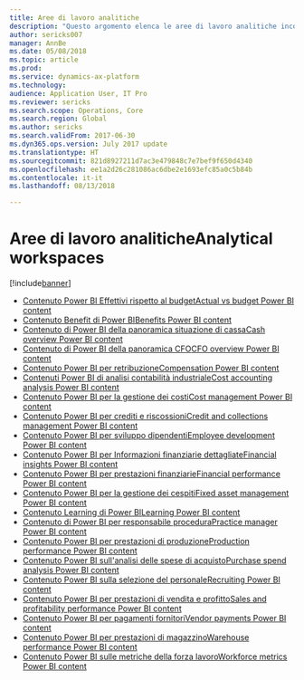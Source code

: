 ```yaml
---
title: Aree di lavoro analitiche
description: "Questo argomento elenca le aree di lavoro analitiche incorporate che sono disponibili e indica le risorse in cui è possibile ottenere ulteriori informazioni su tali aree."
author: sericks007
manager: AnnBe
ms.date: 05/08/2018
ms.topic: article
ms.prod: 
ms.service: dynamics-ax-platform
ms.technology: 
audience: Application User, IT Pro
ms.reviewer: sericks
ms.search.scope: Operations, Core
ms.search.region: Global
ms.author: sericks
ms.search.validFrom: 2017-06-30
ms.dyn365.ops.version: July 2017 update
ms.translationtype: HT
ms.sourcegitcommit: 821d8927211d7ac3e479848c7e7bef9f650d4340
ms.openlocfilehash: ee1a2d26c281086ac6dbe2e1693efc85a0c5b84b
ms.contentlocale: it-it
ms.lasthandoff: 08/13/2018

---
```


# <a name="analytical-workspaces"></a><span data-ttu-id="df887-103">Aree di lavoro analitiche</span><span class="sxs-lookup"><span data-stu-id="df887-103">Analytical workspaces</span></span>
[!include[banner](../includes/banner.md)]

- [<span data-ttu-id="df887-104">Contenuto Power BI Effettivi rispetto al budget</span><span class="sxs-lookup"><span data-stu-id="df887-104">Actual vs budget Power BI content</span></span>](ledger-budgets-power-bi.md)
- [<span data-ttu-id="df887-105">Contenuto Benefit di Power BI</span><span class="sxs-lookup"><span data-stu-id="df887-105">Benefits Power BI content</span></span>](benefits-power-bi.md)
- [<span data-ttu-id="df887-106">Contenuto di Power BI della panoramica situazione di cassa</span><span class="sxs-lookup"><span data-stu-id="df887-106">Cash overview Power BI content</span></span>](../../financials/cash-bank-management/Cash-Overview-Power-BI-content.md)
- [<span data-ttu-id="df887-107">Contenuto di Power BI della panoramica CFO</span><span class="sxs-lookup"><span data-stu-id="df887-107">CFO overview Power BI content</span></span>](CFO-power-bi.md)
- [<span data-ttu-id="df887-108">Contenuto Power BI per retribuzione</span><span class="sxs-lookup"><span data-stu-id="df887-108">Compensation Power BI content</span></span>](compensation-power-bi.md)
- [<span data-ttu-id="df887-109">Contenuti Power BI di analisi contabilità industriale</span><span class="sxs-lookup"><span data-stu-id="df887-109">Cost accounting analysis Power BI content</span></span>](cost-accounting-analysis-content-pack.md) 
- [<span data-ttu-id="df887-110">Contenuto Power BI per la gestione dei costi</span><span class="sxs-lookup"><span data-stu-id="df887-110">Cost management Power BI content</span></span>](cost-management-content-pack.md)
- [<span data-ttu-id="df887-111">Contenuto Power BI per crediti e riscossioni</span><span class="sxs-lookup"><span data-stu-id="df887-111">Credit and collections management Power BI content</span></span>](../../financials/accounts-receivable/credit-collections-power-bi.md)
- [<span data-ttu-id="df887-112">Contenuto Power BI per sviluppo dipendenti</span><span class="sxs-lookup"><span data-stu-id="df887-112">Employee development Power BI content</span></span>](employee-development-PBI.md) 
- [<span data-ttu-id="df887-113">Contenuto Power BI per Informazioni finanziarie dettagliate</span><span class="sxs-lookup"><span data-stu-id="df887-113">Financial insights Power BI content</span></span>](financial-insights.md)
- [<span data-ttu-id="df887-114">Contenuto Power BI per prestazioni finanziarie</span><span class="sxs-lookup"><span data-stu-id="df887-114">Financial performance Power BI content</span></span>](financial-performance-power-bi-content-pack.md)
- [<span data-ttu-id="df887-115">Contenuto Power BI per la gestione dei cespiti</span><span class="sxs-lookup"><span data-stu-id="df887-115">Fixed asset management Power BI content</span></span>](../../financials/fixed-assets/Fixed-asset-management-workspace.md)
- [<span data-ttu-id="df887-116">Contenuto Learning di Power BI</span><span class="sxs-lookup"><span data-stu-id="df887-116">Learning Power BI content</span></span>](learning-power-bi.md)
- [<span data-ttu-id="df887-117">Contenuto di Power BI per responsabile procedura</span><span class="sxs-lookup"><span data-stu-id="df887-117">Practice manager Power BI content</span></span>](practice-manager-power-bi.md)
- [<span data-ttu-id="df887-118">Contenuto Power BI per prestazioni di produzione</span><span class="sxs-lookup"><span data-stu-id="df887-118">Production performance Power BI content</span></span>](production-performance-power-bi.md)
- [<span data-ttu-id="df887-119">Contenuto Power BI sull'analisi delle spese di acquisto</span><span class="sxs-lookup"><span data-stu-id="df887-119">Purchase spend analysis Power BI content</span></span>](purchase-content-pack-for-power-bi.md) 
- [<span data-ttu-id="df887-120">Contenuto Power BI sulla selezione del personale</span><span class="sxs-lookup"><span data-stu-id="df887-120">Recruiting Power BI content</span></span>](recruiting-analysis-power-bi-content-pack.md) 
- [<span data-ttu-id="df887-121">Contenuto Power BI per prestazioni di vendita e profitto</span><span class="sxs-lookup"><span data-stu-id="df887-121">Sales and profitability performance Power BI content</span></span>](sales-profitability-performance-content-pack.md)
- [<span data-ttu-id="df887-122">Contenuto Power BI per pagamenti fornitori</span><span class="sxs-lookup"><span data-stu-id="df887-122">Vendor payments Power BI content</span></span>](../../financials/accounts-payable/Vendor-payments-workspace.md)
- [<span data-ttu-id="df887-123">Contenuto Power BI per prestazioni di magazzino</span><span class="sxs-lookup"><span data-stu-id="df887-123">Warehouse performance Power BI content</span></span>](warehouse-power-bi-content.md)
- [<span data-ttu-id="df887-124">Contenuto Power BI sulle metriche della forza lavoro</span><span class="sxs-lookup"><span data-stu-id="df887-124">Workforce metrics Power BI content</span></span>](workforce-analysis-power-bi-content-pack.md)


